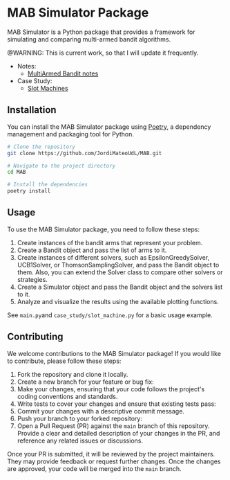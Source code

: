 # MAB Simulator Package

MAB Simulator is a Python package that provides a framework for simulating and comparing multi-armed bandit algorithms.

@WARNING: This is current work, so that I will update it frequently.

* Notes:
    * [MultiArmed Bandit notes](docs/MAB.md)
* Case Study:
    * [Slot Machines](docs/SlotMachine.md)

## Installation

You can install the MAB Simulator package using [Poetry](https://python-poetry.org/), a dependency management and packaging tool for Python.

```bash
# Clone the repository
git clone https://github.com/JordiMateoUdL/MAB.git

# Navigate to the project directory
cd MAB

# Install the dependencies
poetry install
```
## Usage
To use the MAB Simulator package, you need to follow these steps:

1. Create instances of the bandit arms that represent your problem.
2. Create a Bandit object and pass the list of arms to it.
3. Create instances of different solvers, such as EpsilonGreedySolver, UCB1Solver, or ThomsonSamplingSolver, and pass the Bandit object to them. Also, you can extend the Solver class to compare other solvers or strategies.
4. Create a Simulator object and pass the Bandit object and the solvers list to it.
5. Analyze and visualize the results using the available plotting functions.

See ```main.py```and ```case_study/slot_machine.py``` for a basic usage example.

## Contributing

We welcome contributions to the MAB Simulator package! If you would like to contribute, please follow these steps:

1. Fork the repository and clone it locally.
2. Create a new branch for your feature or bug fix:
3. Make your changes, ensuring that your code follows the project's coding conventions and standards.
4. Write tests to cover your changes and ensure that existing tests pass:
5. Commit your changes with a descriptive commit message.
6. Push your branch to your forked repository:
7. Open a Pull Request (PR) against the `main` branch of this repository. Provide a clear and detailed description of your changes in the PR, and reference any related issues or discussions.

Once your PR is submitted, it will be reviewed by the project maintainers. They may provide feedback or request further changes. Once the changes are approved, your code will be merged into the `main` branch.





